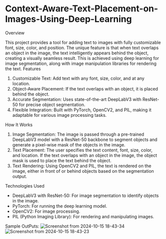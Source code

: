# Context-Aware-Text-Placement-on-Images-Using-Deep-Learning

Overview

This project provides a tool for adding text to images with fully customizable font, size, color, and position. The unique feature is that when text overlaps an object in the image, the text intelligently appears behind the object, creating a visually seamless result. This is achieved using deep learning for image segmentation, along with image manipulation libraries for rendering the text.
Features

1. Customizable Text: Add text with any font, size, color, and at any location.
2. Object-Aware Placement: If the text overlaps with an object, it is placed behind the object.
3. Accurate Segmentation: Uses state-of-the-art DeepLabV3 with ResNet-50 for precise object segmentation.
4. Flexible Integration: Built with PyTorch, OpenCV2, and PIL, making it adaptable for various image processing tasks.

How It Works

1. Image Segmentation:
        The image is passed through a pre-trained DeepLabV3 model with a ResNet-50 backbone to segment objects and generate a pixel-wise mask         of the objects in the image.
2. Text Placement:
        The user specifies the text content, font, size, color, and location.
        If the text overlaps with an object in the image, the object mask is used to place the text behind the object.
3. Text Rendering:
        Using OpenCV2 and PIL, the text is rendered on the image, either in front of or behind objects based on the segmentation output.

Technologies Used

* DeepLabV3 with ResNet-50: For image segmentation to identify objects in the image.
* PyTorch: For running the deep learning model.
* OpenCV2: For image processing.
* PIL (Python Imaging Library): For rendering and manipulating images.

Sample OutPuts:
![Screenshot from 2024-10-15 18-43-34](https://github.com/user-attachments/assets/737b9c4d-2794-473b-8bb2-a91fe3b2d54f)
![Screenshot from 2024-10-15 18-43-23](https://github.com/user-attachments/assets/24ad4956-7177-41c8-955d-6eee0e84c519)

